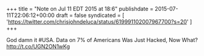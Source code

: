 +++
title = "Note on Jul 11 EDT 2015 at 18:6"
publishdate = 2015-07-11T22:06:12+00:00
draft = false
syndicated = [ 'https://twitter.com/chrisjohndeluca/status/619991102007967700?s=20' ]
+++

God damn it #USA. Data on 7% of Americans Was Just Hacked, Now What? http://t.co/UGN2ON1wKg
